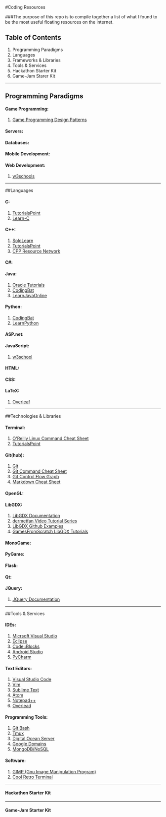 #Coding Resources

###The purpose of this repo is to compile together a list of what I found to be the most useful floating resources on the internet. 

## Table of Contents
1. Programming Paradigms
2. Languages
3. Frameworks & Libraries
4. Tools & Services
5. Hackathon Starter Kit
6. Game-Jam Starer Kit

---

## Programming Paradigms

#### Game Programming:
1. [Game Programming Design Patterns](http://gameprogrammingpatterns.com/introduction.html)

#### Servers:

#### Databases:

#### Mobile Development:

#### Web Development:
1. [w3schools](http://http://www.w3schools.com/)

---

##Languages

#### C:
1. [TutorialsPoint](https://www.tutorialspoint.com/cprogramming/) 
2. [Learn-C](http://www.learn-c.org/)

#### C++:
1. [SoloLearn](http://www.sololearn.com/Course/CPlusPlus/)
2. [TutorialsPoint](https://www.tutorialspoint.com/cplusplus/)
3. [CPP Resource Network](http://www.cplusplus.com)

#### C#:

#### Java:
1. [Oracle Tutorials](https://docs.oracle.com/javase/tutorial/reallybigindex.html)
2. [CodingBat](http://codingbat.com/java)
3. [LearnJavaOnline](http://www.learnjavaonline.org/)

#### Python:
1. [CodingBat](http://codingbat.com/python)
2. [LearnPython](https://www.learnpython.org)

#### ASP.net:

#### JavaScript:
1. [w3school](http://www.w3schools.com/js/)


#### HTML:

#### CSS:

#### LaTeX:
1. [Overleaf](https://www.overleaf.com)

---

##Technologies & Libraries

#### Terminal:
1. [O'Reilly Linux Command Cheat Sheet](https://www.google.com/url?sa=t&source=web&rct=j&url=http://www.linuxdevcenter.com/excerpt/LinuxPG_quickref/linux.pdf&ved=0ahUKEwjSsKaM9ILRAhVH4oMKHeUlA4oQFgg1MAI&usg=AFQjCNFhJeLfbqeigvOtSPKsAmeC522sAg&sig2=Yo5jdE4d4yE0cuNOByhG9w)
2. [TutorialsPoint](http://www.tutorialspoint.com/unix_commands/)

#### Git(hub):
1. [Git](https://git-scm.com/docs)
2. [Git Command Cheat Sheet](https://services.github.com/kit/downloads/github-git-cheat-sheet.pdf)
3. [Git Control Flow Graph](https://git-scm.com/book/en/v2/Getting-Started-About-Version-Control)
4. [Markdown Cheat Sheet](http://assemble.io/docs/Cheatsheet-Markdown.html)

#### OpenGL:

#### LibGDX:
1. [LibGDX Documentation](https://libgdx.badlogicgames.com/nightlies/docs/api/overview-summary.html)
2. [dermetfan Video Tutorial Series](https://youtu.be/EJwXzmUQChg)
3. [LibGDX Github Examples](https://github.com/libgdx)
4. [GamesFromScratch LibGDX Tutorials](http://www.gamefromscratch.com/page/LibGDX-Tutorial-series.aspx)

#### MonoGame:

#### PyGame:

#### Flask:

#### Qt:

#### JQuery:
1. [JQuery Documentation](https://api.jquery.com/)

---

##Tools & Services

#### IDEs:
1. [Micrsoft Visual Studio](https://code.visualstudio.com/download)
2. [Eclipse](https://www.eclipse.org/downloads/)
3. [Code::Blocks](http://www.codeblocks.org/)
4. [Android Studio](https://developer.android.com/studio/index.html)
5. [PyCharm](https://www.jetbrains.com/pycharm/)

#### Text Editors:
1. [Visual Studio Code](http://code.visualstudio.com/?wt.mc_id=DX_573435&utm_source=google&utm_medium=paid&utm_content=1&utm_campaign=Corp-FY16Q3March-Dev-PJVS&gclid=Cj0KEQiAyuPCBRCimuayhb3qqvwBEiQAgz62kRKpj9YvILGfqzWov8MCninPK1bcZI3X4nfIsKpAFPsaAlga8P8HAQ)
2. [Vim](http://www.vim.org/)
3. [Sublime Text](https://www.sublimetext.com/)
4. [Atom](https://atom.io/)
5. [Notepad++](https://notepad-plus-plus.org/)
6. [Overlead](https://www.overleaf.com)

#### Programming Tools:
1. [Git Bash](https://git-scm.com/book/en/v2/Git-in-Other-Environments-Git-in-Bash)
2. [Tmux](https://tmux.github.io/)
3. [Digital Ocean Server](https://www.digitalocean.com/)
4. [Google Domains](domains.google.com)
5. [MongoDB/NoSQL](https://www.mongodb.com/)

#### Software:
1. [GIMP (Gnu Image Manipulation Program)](https://www.gimp.org/downloads/)
2. [Cool Retro Terminal](https://github.com/Swordfish90/cool-retro-term)

--- 
#### Hackathon Starter Kit

---
#### Game-Jam Starter Kit
